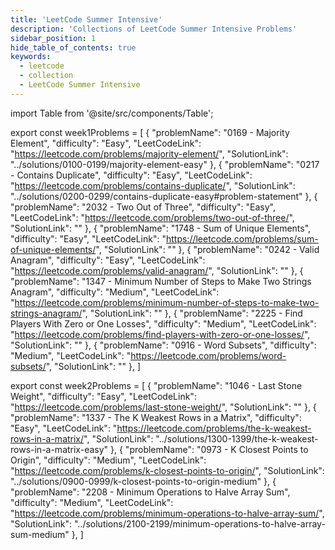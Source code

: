 ```yaml
---
title: 'LeetCode Summer Intensive'
description: 'Collections of LeetCode Summer Intensive Problems'
sidebar_position: 1
hide_table_of_contents: true
keywords:
  - leetcode
  - collection
  - LeetCode Summer Intensive
---
```


import Table from '@site/src/components/Table';

export const week1Problems = [
  {
    "problemName": "0169 - Majority Element",
    "difficulty": "Easy",
    "LeetCodeLink": "https://leetcode.com/problems/majority-element/",
    "SolutionLink": "../solutions/0100-0199/majority-element-easy"
  },
  {
    "problemName": "0217 - Contains Duplicate",
    "difficulty": "Easy",
    "LeetCodeLink": "https://leetcode.com/problems/contains-duplicate/",
    "SolutionLink": "../solutions/0200-0299/contains-duplicate-easy#problem-statement"
  },
  {
    "problemName": "2032 - Two Out of Three",
    "difficulty": "Easy",
    "LeetCodeLink": "https://leetcode.com/problems/two-out-of-three/",
    "SolutionLink": ""
  },
  {
    "problemName": "1748 - Sum of Unique Elements",
    "difficulty": "Easy",
    "LeetCodeLink": "https://leetcode.com/problems/sum-of-unique-elements/",
    "SolutionLink": ""
  },
  {
    "problemName": "0242 - Valid Anagram",
    "difficulty": "Easy",
    "LeetCodeLink": "https://leetcode.com/problems/valid-anagram/",
    "SolutionLink": ""
  },
  {
    "problemName": "1347 - Minimum Number of Steps to Make Two Strings Anagram",
    "difficulty": "Medium",
    "LeetCodeLink": "https://leetcode.com/problems/minimum-number-of-steps-to-make-two-strings-anagram/",
    "SolutionLink": ""
  },
  {
    "problemName": "2225 - Find Players With Zero or One Losses",
    "difficulty": "Medium",
    "LeetCodeLink": "https://leetcode.com/problems/find-players-with-zero-or-one-losses/",
    "SolutionLink": ""
  },
  {
    "problemName": "0916 - Word Subsets",
    "difficulty": "Medium",
    "LeetCodeLink": "https://leetcode.com/problems/word-subsets/",
    "SolutionLink": ""
  },
]

<Table 
    title="Week 1 (24 May - 27 May)"
    data={week1Problems}
    collectionLink="https://leetcode.com/list/eeyho3um"
    isSorted={false}
/>

export const week2Problems = [
  {
    "problemName": "1046 - Last Stone Weight",
    "difficulty": "Easy",
    "LeetCodeLink": "https://leetcode.com/problems/last-stone-weight/",
    "SolutionLink": ""
  },
  {
    "problemName": "1337 - The K Weakest Rows in a Matrix",
    "difficulty": "Easy",
    "LeetCodeLink": "https://leetcode.com/problems/the-k-weakest-rows-in-a-matrix/",
    "SolutionLink": "../solutions/1300-1399/the-k-weakest-rows-in-a-matrix-easy"
  },
  {
    "problemName": "0973 -  K Closest Points to Origin",
    "difficulty": "Medium",
    "LeetCodeLink": "https://leetcode.com/problems/k-closest-points-to-origin/",
    "SolutionLink": "../solutions/0900-0999/k-closest-points-to-origin-medium"
  },
  {
    "problemName": "2208 - Minimum Operations to Halve Array Sum",
    "difficulty": "Medium",
    "LeetCodeLink": "https://leetcode.com/problems/minimum-operations-to-halve-array-sum/",
    "SolutionLink": "../solutions/2100-2199/minimum-operations-to-halve-array-sum-medium"
  },
]

<Table 
    title="Week 2 (30 May - 3 June)"
    data={week2Problems}
    collectionLink="https://leetcode.com/list/eeyew3e6"
    isSorted={false}
/>